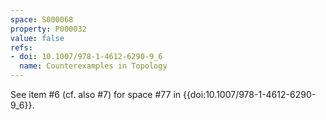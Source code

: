 ```yaml
---
space: S000068
property: P000032
value: false
refs:
- doi: 10.1007/978-1-4612-6290-9_6
  name: Counterexamples in Topology
---
```


See item #6 (cf. also #7) for space #77 in {{doi:10.1007/978-1-4612-6290-9_6}}.
